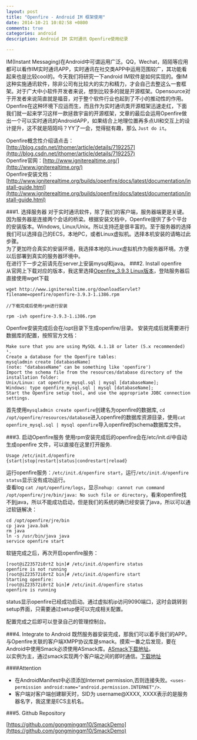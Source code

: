 ```yaml
---
layout: post
title: "Openfire - Android IM 框架使用"
date: 2014-10-21 10:02:58 +0800
comments: true
categories: android
description: Android IM 实时通讯 Openfire使用纪录

---
```

IM(Instant Messaging)在Android中可谓运用广泛。QQ，Wechat，陌陌等应用都可以看作IM实时通讯APP，实时通讯在社交类APP中运用范围较广，其功能看起来也是比较cool的。今天我们将研究一下android IM软件是如何实现的。像IM这种实施通讯软件，除非公司有比较大的实力和精力，才会自己去整这么一套框架。对于广大中小软件开发者来说，想到比较多的就是开源框架。Opensource对于开发者来说简直就是福音，对于整个软件行业也起到了不小的推动性的作用。  
Openfire在这种环境下应运而生，而且作为实时通讯类开源框架迅速走红，下面我们就一起来学习这样一款拯救宇宙的开源框架，文章的最后会运用Openfire做出一个可以实时通讯的AndroidAPP，如果结合上地理位置再多点UI和交互上的设计提升，这不就是陌陌吗？YY了一会，觉得挺有趣，那么 `Just do it`。  

<!-- more -->

Openfire概念性介绍请点击：[http://blog.csdn.net/ithomer/article/details/7192257](http://blog.csdn.net/ithomer/article/details/7192257)  
Openfire官网：[http://www.igniterealtime.org/](http://www.igniterealtime.org/)  
Openfire安装文档：[http://www.igniterealtime.org/builds/openfire/docs/latest/documentation/install-guide.html](http://www.igniterealtime.org/builds/openfire/docs/latest/documentation/install-guide.html)

###1. 选择服务器
对于实时通讯软件，除了我们的客户端，服务器端更是关键。因为服务器是连接两个会话的桥梁。根据安装文档中，Openfire提供了多个平台的安装版本。Windows, Linux/Unix。所以支持还是很丰富的。至于服务器的选择我们可以选择自己的ECS，本地PC，或者Linux虚拟机。选择本机安装的请略过此步骤。  
为了更加符合真实的安装环境，我选择本地的Linux虚拟机作为服务器环境。方便以后部署到真实的服务器环境中。    
在进行下一步之前请先在server上安装mysql和java。
###2. Install openfire  
从官网上下载对应的版本，我这里选择[Openfire_3.9.3 Linux版本](http://www.igniterealtime.org/downloads/index.jsp)，登陆服务器后直接使用wget下载

```
wget http://www.igniterealtime.org/downloadServlet?filename=openfire/openfire-3.9.3-1.i386.rpm

//下载完成后使用rpm进行安装

rpm -ivh openfire-3.9.3-1.i386.rpm

```
Openfire安装完成后会在/opt目录下生成openfire/目录。
安装完成后就需要进行数据库的配置，按照官方文档：

```
Make sure that you are using MySQL 4.1.18 or later (5.x recommended) ¹.
Create a database for the Openfire tables:
mysqladmin create [databaseName]
(note: "databaseName" can be something like 'openfire')
Import the schema file from the resources/database directory of the installation folder:
Unix/Linux: cat openfire_mysql.sql | mysql [databaseName];
Windows: type openfire_mysql.sql | mysql [databaseName];
Start the Openfire setup tool, and use the appropriate JDBC connection settings.

```

首先使用`mysqladmin create openfire`创建名为openfire的数据库, `cd /opt/openfire/resources/database`进入openfire的数据库资源目录，使用`cat openfire_mysql.sql | mysql openfire`导入openfire的schema数据库文件。

###3. 启动Openfire服务
使用rpm安装完成后的openfire会在/etc/init.d/中自动生成openfire 文件，可以直接在这里打开服务.

```
Usage /etc/init.d/openfire {start|stop|restart|status|condrestart|reload}

```

运行openfire服务：`/etc/init.d/openfire start`，运行`/etc/init.d/openfire status`显示没有成功运行。  
查看log `cat /opt/openfire/logs`，显示`nohup: cannot run command /opt/openfire/jre/bin/java: No such file or directory`，看来openfire找不到java，所以不能成功启动，但是我们的系统的确已经安装了java，所以可以通过软链解决：  

```
cd /opt/openfire/jre/bin
cp java java.bak
rm java
ln -s /usr/bin/java java
service openfire start

```

软链完成之后，再次开启openfire服务：

```
[root@iZ23572i0rtZ bin]# /etc/init.d/openfire status
openfire is not running
[root@iZ23572i0rtZ bin]# /etc/init.d/openfire start
Starting openfire:
[root@iZ23572i0rtZ bin]# /etc/init.d/openfire status
openfire is running

```
status显示openfire已经成功启动。通过虚拟机ip访问9090端口，这时会跳转到setup界面，只需要通过setup便可以完成相关配置。

配置完成之后即可以登录自己的管理控制台。

###4. Integrate to Android
既然服务器安装完成，那我们可以着手我们的APP。与Openfire关联的客户端XMPP协议库是smack。摸索一番之后发现，要在Android中使用Smack必须使用ASmack库。[ASmack下载地址](http://asmack.freakempire.de/)。  
以实例为主，通过smack实现两个客户端之间的即时通信。[下载地址](https://github.com/gongmingqm10/SmackDemo)

####Attention
* 在AndroidManifest中必须添加Internet permission,否则连接失败。`<uses-permission android:name="android.permission.INTERNET"/>`.
* 客户端对客户端创建聊天时，SID为 username@XXXX, XXXX表示的是服务器名字，我这里是ECS主机名。

###5. Github Repository

[https://github.com/gongmingqm10/SmackDemo](https://github.com/gongmingqm10/SmackDemo)
